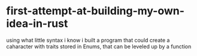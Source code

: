 # first-attempt-at-building-my-own-idea-in-rust

using what little syntax i know i built a program that could create a caharacter with traits stored in Enums, that can be leveled up by a function
